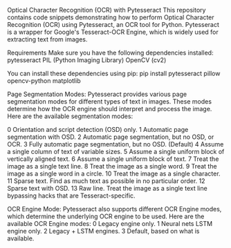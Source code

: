 Optical Character Recognition (OCR) with Pytesseract
This repository contains code snippets demonstrating how to perform Optical Character Recognition (OCR) using Pytesseract, an OCR tool for Python. Pytesseract is a wrapper for Google's Tesseract-OCR Engine, which is widely used for extracting text from images.

Requirements
Make sure you have the following dependencies installed:
pytesseract
PIL (Python Imaging Library)
OpenCV (cv2)

You can install these dependencies using pip:
pip install pytesseract pillow opencv-python matplotlib

Page Segmentation Modes:
Pytesseract provides various page segmentation modes for different types of text in images. These modes determine how the OCR engine should interpret and process the image.
Here are the available segmentation modes:

0 Orientation and script detection (OSD) only.
1 Automatic page segmentation with OSD.
2 Automatic page segmentation, but no OSD, or OCR.
3 Fully automatic page segmentation, but no OSD. (Default)
4 Assume a single column of text of variable sizes.
5 Assume a single uniform block of vertically aligned text.
6 Assume a single uniform block of text.
7 Treat the image as a single text line.
8 Treat the image as a single word.
9 Treat the image as a single word in a circle.
10 Treat the image as a single character.
11 Sparse text. Find as much text as possible in no particular order.
12 Sparse text with OSD.
13 Raw line. Treat the image as a single text line bypassing hacks that are Tesseract-specific.

OCR Engine Mode:
Pytesseract also supports different OCR Engine modes, which determine the underlying OCR engine to be used. Here are the available OCR Engine modes:
0 Legacy engine only.
1 Neural nets LSTM engine only.
2 Legacy + LSTM engines.
3 Default, based on what is available.

